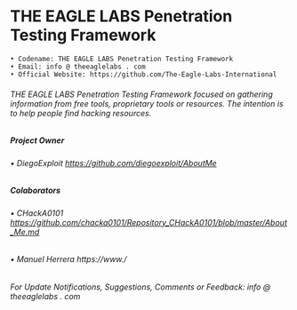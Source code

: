 # THE EAGLE LABS Penetration Testing Framework
```
• Codename: THE EAGLE LABS Penetration Testing Framework
• Email: info @ theeaglelabs . com
• Official Website: https://github.com/The-Eagle-Labs-International
```
###### THE EAGLE LABS Penetration Testing Framework focused on gathering information from free tools, proprietary tools or resources. The intention is to help people find hacking resources.
#####  Project Owner
###### •	DiegoExploit                  https://github.com/diegoexploit/AboutMe
##### Colaborators
###### •	CHackA0101                    https://github.com/chacka0101/Repository_CHackA0101/blob/master/About_Me.md
###### •	Manuel Herrera                https://www./
 
###### For Update Notifications, Suggestions, Comments or Feedback: info @ theeaglelabs . com
